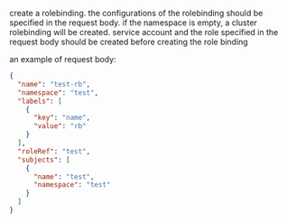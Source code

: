 create a rolebinding. the configurations of the rolebinding should be specified in the request
body. if the namespace is empty, a cluster rolebinding will be created. service account and the role specified in
the request body should be created before creating the role binding

an example of request body:

```json
{
  "name": "test-rb",
  "namespace": "test",
  "labels": [
    {
      "key": "name",
      "value": "rb"
    }
  ],
  "roleRef": "test",
  "subjects": [
    {
      "name": "test",
      "namespace": "test"
    }
  ]
}
```